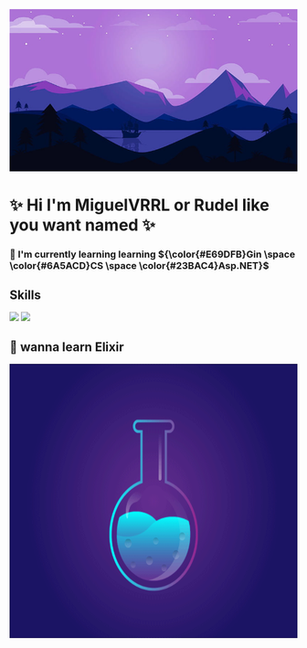 ![alt text](https://github.com/MiguelVRRL/MiguelVRRL/blob/main/landscape.jpg)

# ✨  Hi I'm MiguelVRRL or Rudel like you want named  ✨

### 🍄  I'm currently learning learning ${\color{#E69DFB}Gin \space \color{#6A5ACD}CS \space \color{#23BAC4}Asp.NET}$
 
## Skills

<img src="https://skillicons.dev/icons?i=linux,bash,neovim,go,ts,docker" />
<img src="https://skillicons.dev/icons?i=py,postgres,mysql,mongodb,django,nestjs" />


## 🌺 wanna learn Elixir
<p align="center">
  <img width="720" height="480" src="https://github.com/MiguelVRRL/MiguelVRRL/blob/main/magic.gif">
</p>
